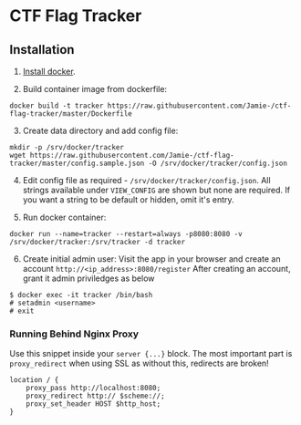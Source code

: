 # CTF Flag Tracker #

## Installation ##

1. [Install docker](https://docs.docker.com/engine/installation/linux/docker-ce/ubuntu/#install-docker-ce).

2. Build container image from dockerfile:
```
docker build -t tracker https://raw.githubusercontent.com/Jamie-/ctf-flag-tracker/master/Dockerfile
```

3. Create data directory and add config file:
```
mkdir -p /srv/docker/tracker
wget https://raw.githubusercontent.com/Jamie-/ctf-flag-tracker/master/config.sample.json -O /srv/docker/tracker/config.json
```

4. Edit config file as required - `/srv/docker/tracker/config.json`. All strings available under `VIEW_CONFIG` are shown but none are required. If you want a string to be default or hidden, omit it's entry.

5. Run docker container:
```
docker run --name=tracker --restart=always -p8080:8080 -v /srv/docker/tracker:/srv/tracker -d tracker
```

6. Create initial admin user:
Visit the app in your browser and create an account `http://<ip_address>:8080/register`
After creating an account, grant it admin priviledges as below
```
$ docker exec -it tracker /bin/bash
# setadmin <username>
# exit
```

### Running Behind Nginx Proxy ###
Use this snippet inside your `server {...}` block. The most important part is `proxy_redirect` when using SSL as without this, redirects are broken!
```
location / {
    proxy_pass http://localhost:8080;
    proxy_redirect http:// $scheme://;
    proxy_set_header HOST $http_host;
}
```
